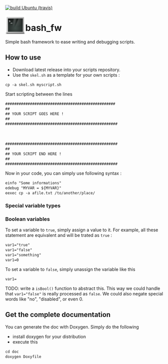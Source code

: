 [![build Ubuntu (travis)](https://travis-ci.org/cadegenn/pwsh_fw.svg?branch=develop)](https://travis-ci.org/cadegenn/pwsh_fw)

<img align="left" width="64" height="64" src="images/logo_256.png">

# bash_fw

Simple bash framework to ease writing and debugging scripts.

## How to use

* Download latest release into your scripts repository.
* Use the `skel.sh` as a template for your own scripts :

```console
cp -a skel.sh myscript.sh
```

Start scripting between the lines

```shell
#################################################
##
## YOUR SCRIPT GOES HERE !
##
##################################################



##################################################
##
## YOUR SCRIPT END HERE !
##
##################################################
```

Now in your code, you can simply use following syntax :

```shell
einfo "Some informations"
edebug "MYVAR = ${MYVAR}"
eexec cp -a afile.txt /to/another/place/
```

### Special variable types

### Boolean variables

To set a variable to `true`, simply assign a value to it. For example, all these statement are equivalent and will be trated as `true` :

```shell
var1="true"
var1="false"
var1="something"
var1=0
```

To set a variable to `false`, simply unassign the variable like this

```shell
var1=
```

TODO: write a `isBool()` function to abstract this. This way we could handle that `var1="false"` is really processed as `false`. We could also negate special words like "no", "disabled", or even 0.

## Get the complete documentation

You can generate the doc with Doxygen. Simply do the following

* install doxygen for your distribution
* execute this

```shell
cd doc
doxygen Doxyfile
```

